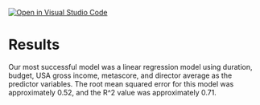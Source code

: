 [![Open in Visual Studio Code](https://classroom.github.com/assets/open-in-vscode-f059dc9a6f8d3a56e377f745f24479a46679e63a5d9fe6f495e02850cd0d8118.svg)](https://classroom.github.com/online_ide?assignment_repo_id=449913&assignment_repo_type=GroupAssignmentRepo)
# Results

Our most successful model was a linear regression model using duration, budget, USA gross income, metascore, and director average as the predictor variables. The root mean squared error for this model was approximately 0.52, and the R^2 value was approximately 0.71.
 
